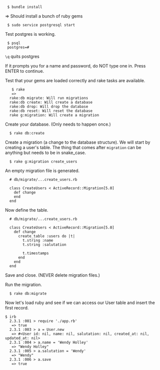 ```
 $ bundle install
```
=> Should install a bunch of ruby gems

```
 $ sudo service postgresql start
```

Test postgres is working.

```
 $ psql
 postgres=#
```

`\q` quits postgres

If it prompts you for a name and password, do NOT type one in.  Press ENTER to continue.


Test that your gems are loaded correctly and rake tasks are available.
```
   $ rake
   =>
  rake:db migrate: Will run migrations
  rake:db create: Will create a database
  rake:db drop: Will drop the database
  rake:db reset: Will reset the database
  rake g:migration: Will create a migration
```

Create your database.  (Only needs to happen once.)
```
  $ rake db:create
```

Create a migration (a change to the database structure).  We will start by creating a user's table.  The thing that comes after `migration` can be anything but needs to be in snake_case.

```
  $ rake g:migration create_users
```

An empty migration file is generated.
```
  # db/migrate/...create_users.rb

  class CreateUsers < ActiveRecord::Migration[5.0]
    def change
    end
  end
```

Now define the table.

```
  # db/migrate/...create_users.rb

  class CreateUsers < ActiveRecord::Migration[5.0]
    def change
      create_table :users do |t|
        t.string :name
        t.string :salutation
   
        t.timestamps
      end
    end
  end
```
Save and close.  (NEVER delete migration files.)

Run the migration. 
```
  $ rake db:migrate
```

Now let's load ruby and see if we can access our User table and insert the first record.
```
$ irb           
  2.3.1 :001 > require './app.rb'
   => true 
  2.3.1 :003 > a = User.new
   => #<User id: nil, name: nil, salutation: nil, created_at: nil, updated_at: nil> 
  2.3.1 :004 > a.name = 'Wendy Holley'
   => "Wendy Holley" 
  2.3.1 :005 > a.salutation = 'Wendy'
   => "Wendy" 
  2.3.1 :006 > a.save
   => true 
```
